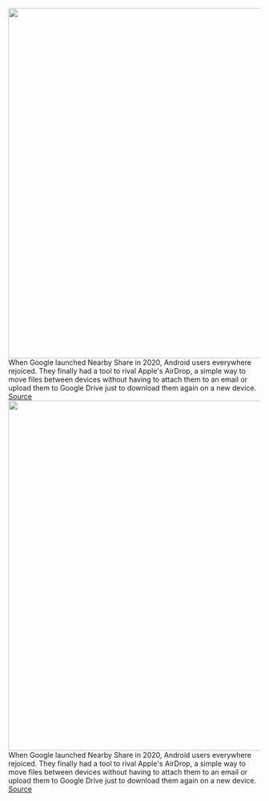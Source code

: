 <img src='https://cdn.vox-cdn.com/thumbor/KobbEB6XXEpFoUzh__hvr15V5Zc=/0x0:1912x1023/1200x800/filters:focal(804x360:1108x664)/cdn.vox-cdn.com/uploads/chorus_image/image/70768566/Google_Nearby_Share.0.png' width='700px' /><br/>
When Google launched Nearby Share in 2020, Android users everywhere rejoiced. They finally had a tool to rival Apple's AirDrop, a simple way to move files between devices without having to attach them to an email or upload them to Google Drive just to download them again on a new device.
<a href='https://www.theverge.com/2022/4/19/23032545/google-nearby-share-airdrop-update-android'> Source <a/><img src='https://cdn.vox-cdn.com/thumbor/KobbEB6XXEpFoUzh__hvr15V5Zc=/0x0:1912x1023/1200x800/filters:focal(804x360:1108x664)/cdn.vox-cdn.com/uploads/chorus_image/image/70768566/Google_Nearby_Share.0.png' width='700px' /><br/>
When Google launched Nearby Share in 2020, Android users everywhere rejoiced. They finally had a tool to rival Apple's AirDrop, a simple way to move files between devices without having to attach them to an email or upload them to Google Drive just to download them again on a new device.
<a href='https://www.theverge.com/2022/4/19/23032545/google-nearby-share-airdrop-update-android'> Source <a/>